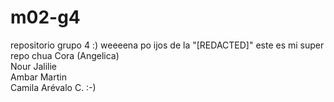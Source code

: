 # m02-g4
repositorio grupo 4 :)
weeeena po ijos de la "[REDACTED]"
este es mi super repo chua
Cora (Angelica) <br> Nour Jalilie <br> Ambar Martin <br> Camila Arévalo C. :-)
